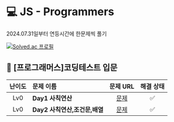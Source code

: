 
# 💻 JS - Programmers
2024.07.31일부터 연등시간에 한문제씩 풀기

[![Solved.ac
프로필](http://mazassumnida.wtf/api/v2/generate_badge?boj=lee980605)](https://solved.ac/lee980605)


## 🎯 [프로그래머스]코딩테스트 입문

|난이도|문제 이름|문제 URL|해결 상태|
|:---:|:---|:---:|:---:|
|Lv0|**Day1 사칙연산**|[문제](https://school.programmers.co.kr/learn/courses/30/lessons/120802)|✅|
|Lv0|**Day2 사칙연산,조건문,배열**|[문제](https://school.programmers.co.kr/learn/courses/30/lessons/120806)|✅|
